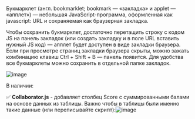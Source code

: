 Букмарклет (англ. bookmarklet; bookmark — «закладка» и applet — «апплет») — небольшая JavaScript-программа, оформленная как javascript: URL и сохраняемая как браузерная закладка.

Чтобы сохранить букмарклет, достаточно перетащить строку с кодом JS на панель закладок (или создать закладку и в поле URL вставить нужный JS код) — апплет будет доступен в виде закладки браузера. Если при просмотре страниц закладки браузера скрыты, можно зажать комбинацию клавиш Ctrl + Shift + B — панель появится. Для удобства все букмарклеты можно сохранить в отдельной папке закладок.

![image](https://github.com/RomanVerdysh/bookmarklets/assets/909951/0c62398c-dec4-4f1e-ae62-937b315c704b)

В наличии:

✅ **Collaborator.js** - добавляет столбец Score с суммированными балами на основе данных из таблицы. Важно чтобы в таблицы были именно такие данные (или переписывайте скрипт):![image](https://github.com/RomanVerdysh/bookmarklets/assets/909951/92d1f14b-697c-41d8-832e-9ac2a649b7a4)
